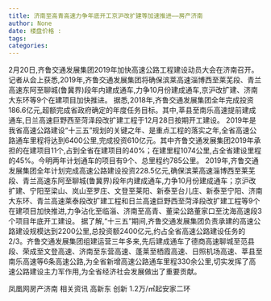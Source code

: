 ```yaml
---
title: 济南至高青高速力争年底开工京沪改扩建等加速推进——房产济南
author: None
date: 楼盘价格 : 
tags: 
categories: 
---
```

                        
<!-- more -->
2月20日,齐鲁交通发展集团2019年加快高速公路工程建设动员大会在济南召开。记者从会上获悉,2019年,齐鲁交通发展集团将确保滨莱高速淄博西至莱芜段、青兰高速东阿至聊城(鲁冀界)段年内建成通车,力争10月份建成通车,京沪改扩建、济南大东环等9个在建项目加快推进。
据悉,2018年,齐鲁交通发展集团全年完成投资186.6亿元,超额完成省政府确定的年度任务目标。其中,莘县至南乐高速提前建成通车,日兰高速巨野西至菏泽段改扩建工程于12月28日按期开工建设。
2019年是我省高速公路建设“十三五”规划的关键之年、是重点工程的落实之年,全省高速公路通车里程将达到6400公里,完成投资610亿元。其中齐鲁交通发展集团2019年承担的在建项目11个,占到全省在建项目的40%；在建里程1074公里,占全省建设里程的45%。今明两年计划通车的项目有9个、总里程约785公里。
2019年,齐鲁交通发展集团全年计划完成高速公路建设投资228.5亿元,确保滨莱高速淄博西至莱芜段、青兰高速东阿至聊城(鲁冀界)段年内建成通车,力争10月份建成通车；京沪改扩建、宁阳至梁山、岚山至罗庄、文登至莱阳、新泰至台儿庄、新泰至宁阳、济南大东环、青兰高速莱泰段改扩建工程和日兰高速巨野西至菏泽段改扩建工程等9个在建项目加快推进,力争沾化至临淄、济南至高青、董梁公路董家口至沈海高速段3个项目年底开工建设。
据了解,“十三五”期间,齐鲁交通发展集团负责承建的高速公路建设规模达到2200公里,总投资额2400亿元,约占全省高速公路建设任务的2/3。齐鲁交通发展集团组建运营三年多来,先后建成通车了德商高速聊城至范县段、荣成至文登高速、济南至东营高速、蓬莱至栖霞高速、日照机场高速、莘县至南乐高速等6条高速公路,为全省新增高速公路通车里程330余公里,切实发挥了高速公路建设主力军作用,为全省经济社会发展做出了重要贡献。
                        
                        
                        
                        
                                        
                    
                    
                
                    
                    
                    
                
                    
                
凤凰网房产济南
相关资讯
高新东 创新
1.2万/㎡起安家二环
	                        
	                    
	                        
	                    
